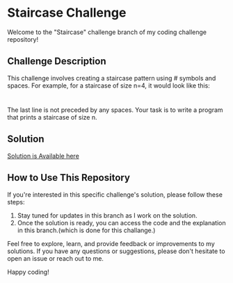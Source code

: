 # Staircase Challenge

Welcome to the "Staircase" challenge branch of my coding challenge repository!

## Challenge Description

This challenge involves creating a staircase pattern using # symbols and spaces. For example, for a staircase of size n=4, it would look like this:
   #
  ##
 ###
####

The last line is not preceded by any spaces. Your task is to write a program that prints a staircase of size n.

## Solution

[Solution is Available here ](https://github.com/ZabihullahNooriWardak/Coding-challenges/commit/18dc935f83e4db35cf30773147530cefa34bcaff)

## How to Use This Repository

If you're interested in this specific challenge's solution, please follow these steps:

1. Stay tuned for updates in this branch as I work on the solution.
2. Once the solution is ready, you can access the code and the explanation in this branch.(which is done for this challange.)


Feel free to explore, learn, and provide feedback or improvements to my solutions. If you have any questions or suggestions, please don't hesitate to open an issue or reach out to me.

Happy coding!
